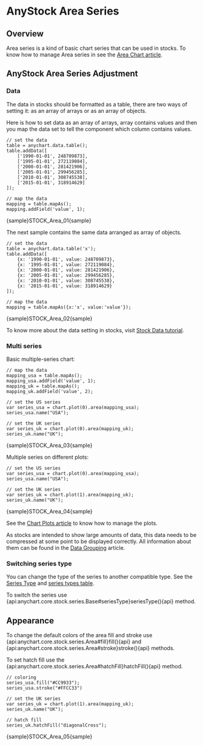 # AnyStock Area Series

## Overview

Area series is a kind of basic chart series that can be used in stocks. To know how to manage Area series in see the [Area Chart article](../../Basic_Charts/Area_Chart).

## AnyStock Area Series Adjustment

### Data

The data in stocks should be formatted as a table, there are two ways of setting it: as an array of arrays or as an array of objects. 

Here is how to set data as an array of arrays, array contains values and then you map the data set to tell the component which column contains values.

```
// set the data
table = anychart.data.table();
table.addData([
    ['1990-01-01', 248709873],
    ['1995-01-01', 272119084],
    ['2000-01-01', 281421906],
    ['2005-01-01', 299456285],
    ['2010-01-01', 308745538],
    ['2015-01-01', 318914629]
]);
    
// map the data
mapping = table.mapAs();
mapping.addField('value', 1);
```

{sample}STOCK\_Area\_01{sample}

The next sample contains the same data arranged as array of objects.

```
// set the data
table = anychart.data.table('x');
table.addData([
    {x: '1990-01-01', value: 248709873},
    {x: '1995-01-01', value: 272119084},
    {x: '2000-01-01', value: 281421906},
    {x: '2005-01-01', value: 299456285},
    {x: '2010-01-01', value: 308745538},
    {x: '2015-01-01', value: 318914629}
]);
    
// map the data
mapping = table.mapAs({x:'x', value:'value'});
```

{sample}STOCK\_Area\_02{sample}

To know more about the data setting in stocks, visit [Stock Data tutorial](../Data). 

### Multi series

Basic multiple-series chart:

```
// map the data
mapping_usa = table.mapAs();
mapping_usa.addField('value', 1);
mapping_uk = table.mapAs();
mapping_uk.addField('value', 2);

// set the US series
var series_usa = chart.plot(0).area(mapping_usa);
series_usa.name("USA");

// set the UK series
var series_uk = chart.plot(0).area(mapping_uk);
series_uk.name("UK");
```

{sample}STOCK\_Area\_03{sample}

Multiple series on different plots:

```
// set the US series
var series_usa = chart.plot(0).area(mapping_usa);
series_usa.name("USA");

// set the UK series
var series_uk = chart.plot(1).area(mapping_uk);
series_uk.name("UK");
```

{sample}STOCK\_Area\_04{sample}

See the [Chart Plots article](../Chart_Plots) to know how to manage the plots.

As stocks are intended to show large amounts of data, this data needs to be compressed at some point to be displayed correctly. All information about them can be found in the [Data Grouping](../Data_Grouping) article.

### Switching series type

You can change the type of the series to another compatible type. See the [Series Type](Series_Type) and [series types table](Supported_Series#list_of_supported_series).

To switch the series use {api:anychart.core.stock.series.Base#seriesType}seriesType(){api} method.

## Appearance

To change the default colors of the area fill and stroke use {api:anychart.core.stock.series.Area#fill}fill(){api} and {api:anychart.core.stock.series.Area#stroke}stroke(){api} methods.

To set hatch fill use the {api:anychart.core.stock.series.Area#hatchFill}hatchFill(){api} method.

```
// coloring
series_usa.fill("#CC9933");
series_usa.stroke("#FFCC33")

// set the UK series
var series_uk = chart.plot(1).area(mapping_uk);
series_uk.name("UK");

// hatch fill
series_uk.hatchFill("diagonalCross");
```

{sample}STOCK\_Area\_05{sample}
 
